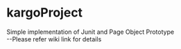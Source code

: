# kargoProject
Simple implementation of Junit and Page Object Prototype <br>
--Please refer wiki link for details
